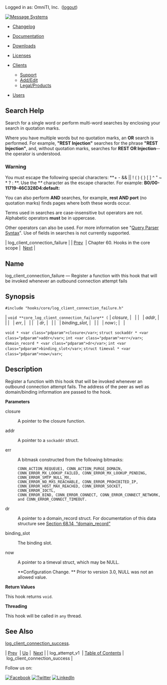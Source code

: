 Logged in as: OmniTI, Inc.  ([logout](https://support.messagesystems.com/logout.php))

[![Message Systems](https://support.messagesystems.com/images/ms-white205.png)](https://support.messagesystems.com/start.php) 

*   [Changelog](https://support.messagesystems.com/start.php?show=changelog)
*   [Documentation](https://support.messagesystems.com/docs/)
*   [Downloads](https://support.messagesystems.com/start.php)

*   [Licenses](https://support.messagesystems.com/license_summary.php)
*   <a href="">Clients</a>
    *   [Support](https://support.messagesystems.com/cs.php)
    *   [Add/Edit](https://support.messagesystems.com/edit_client.php)
    *   [Legal/Products](https://support.messagesystems.com/edit_products.php)
*   [Users](https://support.messagesystems.com/edit_customer.php)

## Search Help

Search for a single word or perform multi-word searches by enclosing your search in quotation marks.

Where you have multiple words but no quotation marks, an **OR** search is performed. For example, **"REST Injection"** searches for the phrase **"REST Injection"**, and, without quotation marks, searches for **REST OR Injection**--the operator is understood.

### Warning

You must escape the following special characters: **+ - && || ! ( ) { } [ ] ^ " ~ * ? : \**. Use the **\** character as the escape character. For example: **B0/00-11719-46C328D4\:default\:**

You can also perform **AND** searches, for example, **rest AND port** (no quotation marks) finds pages where both these words occur.

Terms used in searches are case-insensitive but operators are not. Alphabetic operators **must** be in uppercase.

Other operators can also be used. For more information see "[Query Parser Syntax](https://lucene.apache.org/core/old_versioned_docs/versions/3_0_0/queryparsersyntax.html)". Use of fields in searches is not currently supported.

| log_client_connection_failure |
| [Prev](hooks.core.log_attempt_v1.php)  | Chapter 60. Hooks in the core scope |  [Next](hooks.core.log_client_connection_success.php) |

<a name="hooks.core.log_client_connection_failure"></a>
## Name

log_client_connection_failure — Register a function with this hook that will be invoked whenever an outbound connection attempt fails

## Synopsis

`#include "hooks/core/log_client_connection_failure.h"`

| `void **core_log_client_connection_failure** (` | <var class="pdparam">closure</var>, |   |
|   | <var class="pdparam">addr</var>, |   |
|   | <var class="pdparam">err</var>, |   |
|   | <var class="pdparam">dr</var>, |   |
|   | <var class="pdparam">binding_slot</var>, |   |
|   | <var class="pdparam">now</var>`)`; |   |

`void * <var class="pdparam">closure</var>`;
`struct sockaddr * <var class="pdparam">addr</var>`;
`int <var class="pdparam">err</var>`;
`domain_record * <var class="pdparam">dr</var>`;
`int <var class="pdparam">binding_slot</var>`;
`struct timeval * <var class="pdparam">now</var>`;<a name="idp4987152"></a>
## Description

Register a function with this hook that will be invoked whenever an outbound connection attempt fails. The address of the peer as well as domain/binding information are passed to the hook.

**Parameters**

<dl class="variablelist">

<dt>closure</dt>

<dd>

A pointer to the closure function.

</dd>

<dt>addr</dt>

<dd>

A pointer to a `sockaddr` struct.

</dd>

<dt>err</dt>

<dd>

A bitmask constructed from the following bitmasks:

```
CONN_ACTION_REQUEUE1, CONN_ACTION_PURGE_DOMAIN, CONN_ERROR_MX_LOOKUP_FAILED, CONN_ERROR_MX_LOOKUP_PENDING, CONN_ERROR_SMTP_NULL_MX,
CONN_ERROR_NO_MXS_REACHABLE, CONN_ERROR_PROHIBITED_IP, CONN_ERROR_HOST_MAX_REACHED, CONN_ERROR_SOCKET, CONN_ERROR_IOCTL,
CONN_ERROR_BIND, CONN_ERROR_CONNECT, CONN_ERROR_CONNECT_NETWORK, and CONN_ERROR_CONNECT_TIMEOUT.
```
</dd>

<dt>dr</dt>

<dd>

A pointer to a domain_record struct. For documentation of this data structure see [Section 68.14, “domain_record”](structs.domain_record.php "68.14. domain_record")

</dd>

<dt>binding_slot</dt>

<dd>

The binding slot.

</dd>

<dt>now</dt>

<dd>

A pointer to a timeval struct, which may be NULL.

**Configuration Change. ** Prior to version 3.0, NULL was not an allowed value.

</dd>

</dl>

**Return Values**

This hook returns `void`.

**Threading**

This hook will be called in `any` thread.

<a name="idp11308864"></a>
## See Also

[log_client_connection_success](hooks.core.log_client_connection_success.php "log_client_connection_success").

| [Prev](hooks.core.log_attempt_v1.php)  | [Up](hooks.core.php) |  [Next](hooks.core.log_client_connection_success.php) |
| log_attempt_v1  | [Table of Contents](index.php) |  log_client_connection_success |

Follow us on:

[![Facebook](https://support.messagesystems.com/images/icon-facebook.png)](http://www.facebook.com/messagesystems) [![Twitter](https://support.messagesystems.com/images/icon-twitter.png)](http://twitter.com/#!/MessageSystems) [![LinkedIn](https://support.messagesystems.com/images/icon-linkedin.png)](http://www.linkedin.com/company/message-systems)